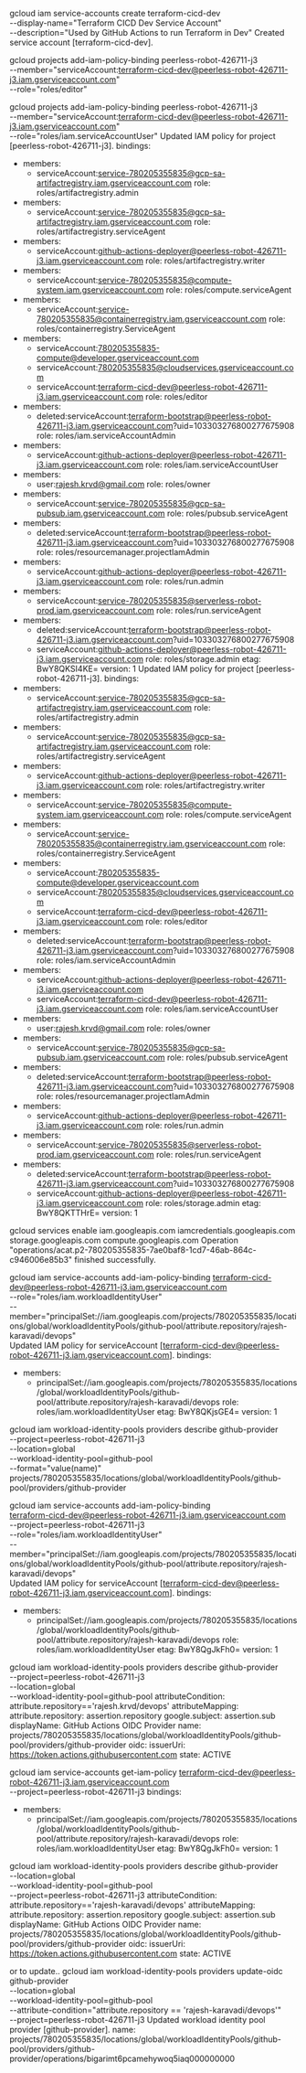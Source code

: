 

gcloud iam service-accounts create terraform-cicd-dev \
--display-name="Terraform CICD Dev Service Account" \
--description="Used by GitHub Actions to run Terraform in Dev"
Created service account [terraform-cicd-dev].

gcloud projects add-iam-policy-binding peerless-robot-426711-j3 \
--member="serviceAccount:terraform-cicd-dev@peerless-robot-426711-j3.iam.gserviceaccount.com" \
--role="roles/editor"

gcloud projects add-iam-policy-binding peerless-robot-426711-j3 \
--member="serviceAccount:terraform-cicd-dev@peerless-robot-426711-j3.iam.gserviceaccount.com" \
--role="roles/iam.serviceAccountUser"
Updated IAM policy for project [peerless-robot-426711-j3].
bindings:
- members:
    - serviceAccount:service-780205355835@gcp-sa-artifactregistry.iam.gserviceaccount.com
      role: roles/artifactregistry.admin
- members:
    - serviceAccount:service-780205355835@gcp-sa-artifactregistry.iam.gserviceaccount.com
      role: roles/artifactregistry.serviceAgent
- members:
    - serviceAccount:github-actions-deployer@peerless-robot-426711-j3.iam.gserviceaccount.com
      role: roles/artifactregistry.writer
- members:
    - serviceAccount:service-780205355835@compute-system.iam.gserviceaccount.com
      role: roles/compute.serviceAgent
- members:
    - serviceAccount:service-780205355835@containerregistry.iam.gserviceaccount.com
      role: roles/containerregistry.ServiceAgent
- members:
    - serviceAccount:780205355835-compute@developer.gserviceaccount.com
    - serviceAccount:780205355835@cloudservices.gserviceaccount.com
    - serviceAccount:terraform-cicd-dev@peerless-robot-426711-j3.iam.gserviceaccount.com
      role: roles/editor
- members:
    - deleted:serviceAccount:terraform-bootstrap@peerless-robot-426711-j3.iam.gserviceaccount.com?uid=103303276800277675908
      role: roles/iam.serviceAccountAdmin
- members:
    - serviceAccount:github-actions-deployer@peerless-robot-426711-j3.iam.gserviceaccount.com
      role: roles/iam.serviceAccountUser
- members:
    - user:rajesh.krvd@gmail.com
      role: roles/owner
- members:
    - serviceAccount:service-780205355835@gcp-sa-pubsub.iam.gserviceaccount.com
      role: roles/pubsub.serviceAgent
- members:
    - deleted:serviceAccount:terraform-bootstrap@peerless-robot-426711-j3.iam.gserviceaccount.com?uid=103303276800277675908
      role: roles/resourcemanager.projectIamAdmin
- members:
    - serviceAccount:github-actions-deployer@peerless-robot-426711-j3.iam.gserviceaccount.com
      role: roles/run.admin
- members:
    - serviceAccount:service-780205355835@serverless-robot-prod.iam.gserviceaccount.com
      role: roles/run.serviceAgent
- members:
    - deleted:serviceAccount:terraform-bootstrap@peerless-robot-426711-j3.iam.gserviceaccount.com?uid=103303276800277675908
    - serviceAccount:github-actions-deployer@peerless-robot-426711-j3.iam.gserviceaccount.com
      role: roles/storage.admin
      etag: BwY8QKSI4KE=
      version: 1
      Updated IAM policy for project [peerless-robot-426711-j3].
      bindings:
- members:
    - serviceAccount:service-780205355835@gcp-sa-artifactregistry.iam.gserviceaccount.com
      role: roles/artifactregistry.admin
- members:
    - serviceAccount:service-780205355835@gcp-sa-artifactregistry.iam.gserviceaccount.com
      role: roles/artifactregistry.serviceAgent
- members:
    - serviceAccount:github-actions-deployer@peerless-robot-426711-j3.iam.gserviceaccount.com
      role: roles/artifactregistry.writer
- members:
    - serviceAccount:service-780205355835@compute-system.iam.gserviceaccount.com
      role: roles/compute.serviceAgent
- members:
    - serviceAccount:service-780205355835@containerregistry.iam.gserviceaccount.com
      role: roles/containerregistry.ServiceAgent
- members:
    - serviceAccount:780205355835-compute@developer.gserviceaccount.com
    - serviceAccount:780205355835@cloudservices.gserviceaccount.com
    - serviceAccount:terraform-cicd-dev@peerless-robot-426711-j3.iam.gserviceaccount.com
      role: roles/editor
- members:
    - deleted:serviceAccount:terraform-bootstrap@peerless-robot-426711-j3.iam.gserviceaccount.com?uid=103303276800277675908
      role: roles/iam.serviceAccountAdmin
- members:
    - serviceAccount:github-actions-deployer@peerless-robot-426711-j3.iam.gserviceaccount.com
    - serviceAccount:terraform-cicd-dev@peerless-robot-426711-j3.iam.gserviceaccount.com
      role: roles/iam.serviceAccountUser
- members:
    - user:rajesh.krvd@gmail.com
      role: roles/owner
- members:
    - serviceAccount:service-780205355835@gcp-sa-pubsub.iam.gserviceaccount.com
      role: roles/pubsub.serviceAgent
- members:
    - deleted:serviceAccount:terraform-bootstrap@peerless-robot-426711-j3.iam.gserviceaccount.com?uid=103303276800277675908
      role: roles/resourcemanager.projectIamAdmin
- members:
    - serviceAccount:github-actions-deployer@peerless-robot-426711-j3.iam.gserviceaccount.com
      role: roles/run.admin
- members:
    - serviceAccount:service-780205355835@serverless-robot-prod.iam.gserviceaccount.com
      role: roles/run.serviceAgent
- members:
    - deleted:serviceAccount:terraform-bootstrap@peerless-robot-426711-j3.iam.gserviceaccount.com?uid=103303276800277675908
    - serviceAccount:github-actions-deployer@peerless-robot-426711-j3.iam.gserviceaccount.com
      role: roles/storage.admin
      etag: BwY8QKTTHrE=
      version: 1

gcloud services enable iam.googleapis.com iamcredentials.googleapis.com storage.googleapis.com compute.googleapis.com
Operation "operations/acat.p2-780205355835-7ae0baf8-1cd7-46ab-864c-c946006e85b3" finished successfully.

gcloud iam service-accounts add-iam-policy-binding terraform-cicd-dev@peerless-robot-426711-j3.iam.gserviceaccount.com \
--role="roles/iam.workloadIdentityUser" \
--member="principalSet://iam.googleapis.com/projects/780205355835/locations/global/workloadIdentityPools/github-pool/attribute.repository/rajesh-karavadi/devops"      
Updated IAM policy for serviceAccount [terraform-cicd-dev@peerless-robot-426711-j3.iam.gserviceaccount.com].
bindings:
- members:
    - principalSet://iam.googleapis.com/projects/780205355835/locations/global/workloadIdentityPools/github-pool/attribute.repository/rajesh-karavadi/devops
      role: roles/iam.workloadIdentityUser
      etag: BwY8QKjsGE4=
      version: 1
      
gcloud iam workload-identity-pools providers describe github-provider \
      --project=peerless-robot-426711-j3 \
      --location=global \
      --workload-identity-pool=github-pool \
      --format="value(name)"
      projects/780205355835/locations/global/workloadIdentityPools/github-pool/providers/github-provider

gcloud iam service-accounts add-iam-policy-binding \
terraform-cicd-dev@peerless-robot-426711-j3.iam.gserviceaccount.com \
--project=peerless-robot-426711-j3 \
--role="roles/iam.workloadIdentityUser" \
--member="principalSet://iam.googleapis.com/projects/780205355835/locations/global/workloadIdentityPools/github-pool/attribute.repository/rajesh-karavadi/devops"      
Updated IAM policy for serviceAccount [terraform-cicd-dev@peerless-robot-426711-j3.iam.gserviceaccount.com].
bindings:
- members:
    - principalSet://iam.googleapis.com/projects/780205355835/locations/global/workloadIdentityPools/github-pool/attribute.repository/rajesh-karavadi/devops
      role: roles/iam.workloadIdentityUser
      etag: BwY8QgJkFh0=
      version: 1

gcloud iam workload-identity-pools providers describe github-provider \
--project=peerless-robot-426711-j3 \
--location=global \
--workload-identity-pool=github-pool
attributeCondition: attribute.repository=='rajesh.krvd/devops'
attributeMapping:
attribute.repository: assertion.repository
google.subject: assertion.sub
displayName: GitHub Actions OIDC Provider
name: projects/780205355835/locations/global/workloadIdentityPools/github-pool/providers/github-provider
oidc:
issuerUri: https://token.actions.githubusercontent.com
state: ACTIVE

gcloud iam service-accounts get-iam-policy terraform-cicd-dev@peerless-robot-426711-j3.iam.gserviceaccount.com \
--project=peerless-robot-426711-j3
bindings:
- members:
    - principalSet://iam.googleapis.com/projects/780205355835/locations/global/workloadIdentityPools/github-pool/attribute.repository/rajesh-karavadi/devops
      role: roles/iam.workloadIdentityUser
      etag: BwY8QgJkFh0=
      version: 1

gcloud iam workload-identity-pools providers describe github-provider \
--location=global \
--workload-identity-pool=github-pool \
--project=peerless-robot-426711-j3
attributeCondition: attribute.repository=='rajesh-karavadi/devops'
attributeMapping:
attribute.repository: assertion.repository
google.subject: assertion.sub
displayName: GitHub Actions OIDC Provider
name: projects/780205355835/locations/global/workloadIdentityPools/github-pool/providers/github-provider
oidc:
issuerUri: https://token.actions.githubusercontent.com
state: ACTIVE


or to update..
gcloud iam workload-identity-pools providers update-oidc github-provider \
--location=global \
--workload-identity-pool=github-pool \
--attribute-condition="attribute.repository == 'rajesh-karavadi/devops'" \
--project=peerless-robot-426711-j3
Updated workload identity pool provider [github-provider].
name: projects/780205355835/locations/global/workloadIdentityPools/github-pool/providers/github-provider/operations/bigarimt6pcamehywoq5iaq000000000





